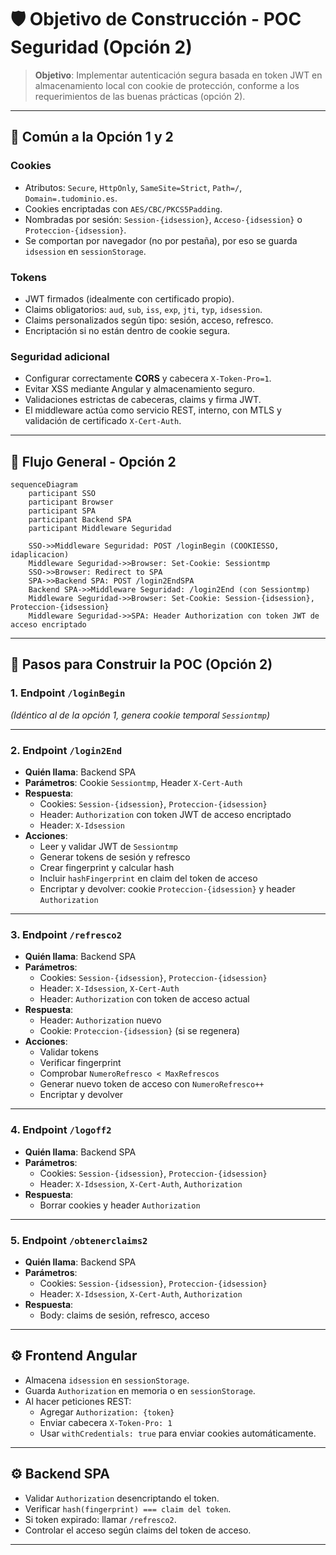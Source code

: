 
# 🛡️ Objetivo de Construcción - POC Seguridad (Opción 2)

> **Objetivo**: Implementar autenticación segura basada en token JWT en almacenamiento local con cookie de protección, conforme a los requerimientos de las buenas prácticas (opción 2).

---

## 📌 Común a la Opción 1 y 2

### Cookies
- Atributos: `Secure`, `HttpOnly`, `SameSite=Strict`, `Path=/`, `Domain=.tudominio.es`.
- Cookies encriptadas con `AES/CBC/PKCS5Padding`.
- Nombradas por sesión: `Session-{idsession}`, `Acceso-{idsession}` o `Proteccion-{idsession}`.
- Se comportan por navegador (no por pestaña), por eso se guarda `idsession` en `sessionStorage`.

### Tokens
- JWT firmados (idealmente con certificado propio).
- Claims obligatorios: `aud`, `sub`, `iss`, `exp`, `jti`, `typ`, `idsession`.
- Claims personalizados según tipo: sesión, acceso, refresco.
- Encriptación si no están dentro de cookie segura.

### Seguridad adicional
- Configurar correctamente **CORS** y cabecera `X-Token-Pro=1`.
- Evitar XSS mediante Angular y almacenamiento seguro.
- Validaciones estrictas de cabeceras, claims y firma JWT.
- El middleware actúa como servicio REST, interno, con MTLS y validación de certificado `X-Cert-Auth`.

---

## 📐 Flujo General - Opción 2

```mermaid
sequenceDiagram
    participant SSO
    participant Browser
    participant SPA
    participant Backend SPA
    participant Middleware Seguridad

    SSO->>Middleware Seguridad: POST /loginBegin (COOKIESSO, idaplicacion)
    Middleware Seguridad->>Browser: Set-Cookie: Sessiontmp
    SSO->>Browser: Redirect to SPA
    SPA->>Backend SPA: POST /login2EndSPA
    Backend SPA->>Middleware Seguridad: /login2End (con Sessiontmp)
    Middleware Seguridad->>Browser: Set-Cookie: Session-{idsession}, Proteccion-{idsession}
    Middleware Seguridad->>SPA: Header Authorization con token JWT de acceso encriptado
```

---

## 🧱 Pasos para Construir la POC (Opción 2)

### 1. Endpoint `/loginBegin`
*(Idéntico al de la opción 1, genera cookie temporal `Sessiontmp`)*

---

### 2. Endpoint `/login2End`
- **Quién llama**: Backend SPA
- **Parámetros**: Cookie `Sessiontmp`, Header `X-Cert-Auth`
- **Respuesta**:
  - Cookies: `Session-{idsession}`, `Proteccion-{idsession}`
  - Header: `Authorization` con token JWT de acceso encriptado
  - Header: `X-Idsession`
- **Acciones**:
  - Leer y validar JWT de `Sessiontmp`
  - Generar tokens de sesión y refresco
  - Crear fingerprint y calcular hash
  - Incluir `hashFingerprint` en claim del token de acceso
  - Encriptar y devolver: cookie `Proteccion-{idsession}` y header `Authorization`

---

### 3. Endpoint `/refresco2`
- **Quién llama**: Backend SPA
- **Parámetros**:
  - Cookies: `Session-{idsession}`, `Proteccion-{idsession}`
  - Header: `X-Idsession`, `X-Cert-Auth`
  - Header: `Authorization` con token de acceso actual
- **Respuesta**:
  - Header: `Authorization` nuevo
  - Cookie: `Proteccion-{idsession}` (si se regenera)
- **Acciones**:
  - Validar tokens
  - Verificar fingerprint
  - Comprobar `NumeroRefresco < MaxRefrescos`
  - Generar nuevo token de acceso con `NumeroRefresco++`
  - Encriptar y devolver

---

### 4. Endpoint `/logoff2`
- **Quién llama**: Backend SPA
- **Parámetros**:
  - Cookies: `Session-{idsession}`, `Proteccion-{idsession}`
  - Header: `X-Idsession`, `X-Cert-Auth`, `Authorization`
- **Respuesta**:
  - Borrar cookies y header `Authorization`

---

### 5. Endpoint `/obtenerclaims2`
- **Quién llama**: Backend SPA
- **Parámetros**:
  - Cookies: `Session-{idsession}`, `Proteccion-{idsession}`
  - Header: `X-Idsession`, `X-Cert-Auth`, `Authorization`
- **Respuesta**:
  - Body: claims de sesión, refresco, acceso

---

## ⚙️ Frontend Angular

- Almacena `idsession` en `sessionStorage`.
- Guarda `Authorization` en memoria o en `sessionStorage`.
- Al hacer peticiones REST:
  - Agregar `Authorization: {token}`
  - Enviar cabecera `X-Token-Pro: 1`
  - Usar `withCredentials: true` para enviar cookies automáticamente.

---

## ⚙️ Backend SPA

- Validar `Authorization` desencriptando el token.
- Verificar `hash(fingerprint) === claim del token`.
- Si token expirado: llamar `/refresco2`.
- Controlar el acceso según claims del token de acceso.

---
